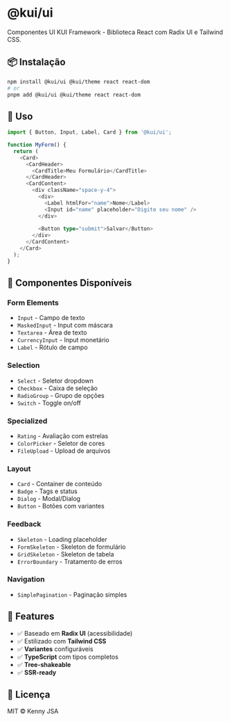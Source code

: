 # @kui/ui

Componentes UI KUI Framework - Biblioteca React com Radix UI e Tailwind CSS.

## 📦 Instalação

```bash
npm install @kui/ui @kui/theme react react-dom
# or
pnpm add @kui/ui @kui/theme react react-dom
```

## 🚀 Uso

```typescript
import { Button, Input, Label, Card } from '@kui/ui';

function MyForm() {
  return (
    <Card>
      <CardHeader>
        <CardTitle>Meu Formulário</CardTitle>
      </CardHeader>
      <CardContent>
        <div className="space-y-4">
          <div>
            <Label htmlFor="name">Nome</Label>
            <Input id="name" placeholder="Digite seu nome" />
          </div>
          
          <Button type="submit">Salvar</Button>
        </div>
      </CardContent>
    </Card>
  );
}
```

## 🎨 Componentes Disponíveis

### Form Elements
- `Input` - Campo de texto
- `MaskedInput` - Input com máscara
- `Textarea` - Área de texto
- `CurrencyInput` - Input monetário
- `Label` - Rótulo de campo

### Selection
- `Select` - Seletor dropdown
- `Checkbox` - Caixa de seleção
- `RadioGroup` - Grupo de opções
- `Switch` - Toggle on/off

### Specialized
- `Rating` - Avaliação com estrelas
- `ColorPicker` - Seletor de cores
- `FileUpload` - Upload de arquivos

### Layout
- `Card` - Container de conteúdo
- `Badge` - Tags e status
- `Dialog` - Modal/Dialog
- `Button` - Botões com variantes

### Feedback
- `Skeleton` - Loading placeholder
- `FormSkeleton` - Skeleton de formulário
- `GridSkeleton` - Skeleton de tabela
- `ErrorBoundary` - Tratamento de erros

### Navigation
- `SimplePagination` - Paginação simples

## 🎯 Features

- ✅ Baseado em **Radix UI** (acessibilidade)
- ✅ Estilizado com **Tailwind CSS**
- ✅ **Variantes** configuráveis
- ✅ **TypeScript** com tipos completos
- ✅ **Tree-shakeable**
- ✅ **SSR-ready**

## 📄 Licença

MIT © Kenny JSA
